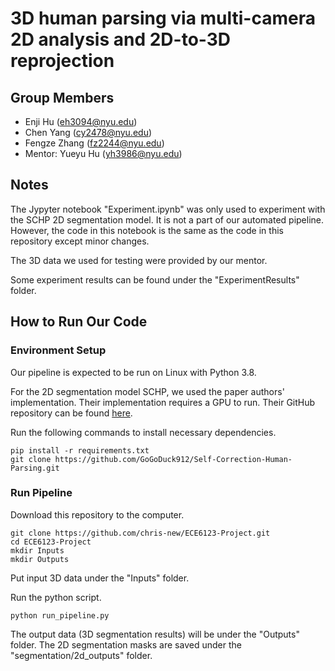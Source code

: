 # 3D human parsing via multi-camera 2D analysis and 2D-to-3D reprojection

## Group Members
- Enji Hu (eh3094@nyu.edu)
- Chen Yang (cy2478@nyu.edu)
- Fengze Zhang (fz2244@nyu.edu)
- Mentor: Yueyu Hu (yh3986@nyu.edu)

## Notes
The Jypyter notebook "Experiment.ipynb" was only used to experiment with the SCHP 2D segmentation model. It is not a part of our automated pipeline. However, the code in this notebook is the same as the code in this repository except minor changes.

The 3D data we used for testing were provided by our mentor.

Some experiment results can be found under the "ExperimentResults" folder.

## How to Run Our Code
### Environment Setup
Our pipeline is expected to be run on Linux with Python 3.8.

For the 2D segmentation model SCHP, we used the paper authors' implementation. Their implementation requires a GPU to run. Their GitHub repository can be found [here](https://github.com/GoGoDuck912/Self-Correction-Human-Parsing).

Run the following commands to install necessary dependencies.
```
pip install -r requirements.txt
git clone https://github.com/GoGoDuck912/Self-Correction-Human-Parsing.git
```

### Run Pipeline
Download this repository to the computer.
```
git clone https://github.com/chris-new/ECE6123-Project.git
cd ECE6123-Project
mkdir Inputs
mkdir Outputs
```

Put input 3D data under the "Inputs" folder.

Run the python script.
```
python run_pipeline.py
```

The output data (3D segmentation results) will be under the "Outputs" folder. The 2D segmentation masks are saved under the "segmentation/2d_outputs" folder.

